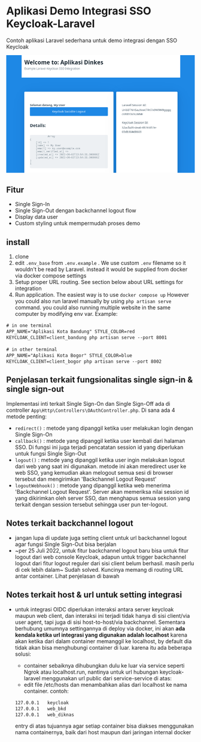 Aplikasi Demo Integrasi SSO Keycloak-Laravel
============================================

Contoh aplikasi Laravel sederhana untuk demo integrasi dengan SSO Keycloak

![Screenshot](/screenshot.png?raw=true "Screenshot of example demo site")

## Fitur
- Single Sign-In
- Single Sign-Out dengan backchannel logout flow
- Display data user
- Custom styling untuk mempermudah proses demo

## install
1. clone
2. edit `.env_base` from `.env.example` . We use custom `.env` filename so it wouldn't be read by Laravel. instead it would be supplied from docker via docker compose settings
3. Setup proper URL routing. See section below about URL settings for integration
4. Run application. The easiest way is to use `docker compose up`
However you could also run laravel manually by using `php artisan serve` command. you could also running multiple website in the same computer by modifying env var. Example:

  ```
  # in one terminal
  APP_NAME="Aplikasi Kota Bandung" STYLE_COLOR=red KEYCLOAK_CLIENT=client_bandung php artisan serve --port 8001

  # in other terminal
  APP_NAME="Aplikasi Kota Bogor" STYLE_COLOR=blue KEYCLOAK_CLIENT=client_bogor php artisan serve --port 8002
  ```

## Penjelasan terkait fungsionalitas single sign-in & single sign-out

Implementasi inti terkait Single Sign-On dan Single Sign-Off ada di controller `App\Http\Controllers\OAuthController.php`. Di sana ada 4 metode penting:

- `redirect()` : metode yang dipanggil ketika user melakukan login dengan Single Sign-On
- `callback()` : metode yang dipanggil ketika user kembali dari halaman SSO. Di fungsi ini juga terjadi pencatatan session id yang diperlukan untuk fungsi Single Sign-Out
- `logout()` : metode yang dipanggil ketika user ingin melakukan logout dari web yang saat ini digunakan. metode ini akan meredirect user ke web SSO, yang kemudian akan melogout semua sesi di browser tersebut dan mengirimkan 'Backchannel Logout Request'
- `logoutWebhook()` : metode yang dipanggil ketika web menerima 'Backchannel Logout Request'. Server akan memeriksa nilai session id yang dikirimkan oleh server SSO, dan menghapus semua session yang terkait dengan session tersebut sehingga user pun ter-logout.

## Notes terkait backchannel logout
- jangan lupa di update juga setting client untuk url backchannel logout agar fungsi Single Sign-Out bisa berjalan
- ~per 25 Juli 2022, untuk fitur backchannel logout baru bisa untuk fitur logout dari web console Keycloak, adapun untuk trigger backchannel logout dari fitur logout reguler dari sisi client belum berhasil. masih perlu di cek lebih dalam~
  Sudah solved. Kuncinya memang di routing URL antar container. Lihat penjelasan di bawah

## Notes terkait host & url untuk setting integrasi
- untuk integrasi OIDC diperlukan interaksi antara server keycloak maupun web client, dan interaksi ini terjadi tidak hanya di sisi client/via user agent, tapi juga di sisi host-to-host/via backchannel. Sementara berhubung umumnya settingannya di deploy via docker, ini akan **ada kendala ketika url integrasi yang digunakan adalah localhost** karena akan ketika dari dalam container memanggil ke localhost, by default dia tidak akan bisa menghubungi container di luar. karena itu ada beberapa solusi:
    - container sebaiknya dihubungkan dulu ke luar via service seperti Ngrok atau localhost.run, nantinya untuk url hubungan keycloak-laravel menggunakan url public dari service-service di atas:
    - edit file /etc/hosts dan menambahkan alias dari localhost ke nama container. contoh:

    ```
    127.0.0.1	keycloak
    127.0.0.1	web_bkd
    127.0.0.1	web_diknas
    ```

    entry di atas tujuannya agar setiap container bisa diakses menggunakan nama containernya, baik dari host maupun dari jaringan internal docker

